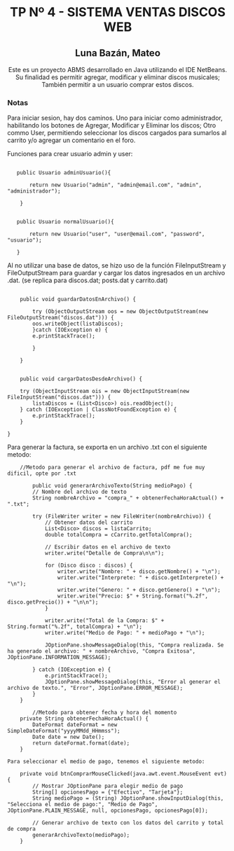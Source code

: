 <h1 align="center">TP Nº 4 - SISTEMA VENTAS DISCOS WEB</h1>

<h2 align="center">Luna Bazán, Mateo</h2>

<p align="center"> Este es un proyecto ABMS desarrollado en Java utilizando el IDE NetBeans. Su finalidad es permitir agregar, modificar y eliminar discos musicales; También permitir a un usuario comprar estos discos.</p>

<h3> Notas </h3>

Para iniciar sesion, hay dos caminos. Uno para iniciar como administrador, habilitando los botones de Agregar, Modificar y Eliminar los discos; Otro commo User, permitiendo seleccionar los discos cargados para sumarlos al carrito y/o agregar un comentario en el foro.

Funciones para crear usuario admin y user:

```shell

   public Usuario adminUsuario(){
            
       return new Usuario("admin", "admin@email.com", "admin", "administrador");

    }

```
```shell

   public Usuario normalUsuario(){
       
       return new Usuario("user", "user@email.com", "password", "usuario");
       
   }

```
Al no utilizar una base de datos, se hizo uso de la función FileInputStream y FileOutputStream para guardar y cargar los datos ingresados en un archivo .dat. (se replica para discos.dat; posts.dat y carrito.dat)

```shell

    public void guardarDatosEnArchivo() {
    
        try (ObjectOutputStream oos = new ObjectOutputStream(new FileOutputStream("discos.dat"))) {
        oos.writeObject(listaDiscos);
        }catch (IOException e) {
        e.printStackTrace();
    
        }
    
    }

```

```shell

    public void cargarDatosDesdeArchivo() {

    try (ObjectInputStream ois = new ObjectInputStream(new FileInputStream("discos.dat"))) {
        listaDiscos = (List<Disco>) ois.readObject();
    } catch (IOException | ClassNotFoundException e) {
        e.printStackTrace();
    }

}

```

Para generar la factura, se exporta en un archivo .txt con el siguiente metodo:

```shell
    //Metodo para generar el archivo de factura, pdf me fue muy dificil, opte por .txt
    
        public void generarArchivoTexto(String medioPago) {
        // Nombre del archivo de texto
        String nombreArchivo = "compra_" + obtenerFechaHoraActual() + ".txt";

        try (FileWriter writer = new FileWriter(nombreArchivo)) {
            // Obtener datos del carrito
            List<Disco> discos = listaCarrito;
            double totalCompra = cCarrito.getTotalCompra();

            // Escribir datos en el archivo de texto
            writer.write("Detalle de Compra\n\n");

            for (Disco disco : discos) {
                writer.write("Nombre: " + disco.getNombre() + "\n");
                writer.write("Interprete: " + disco.getInterprete() + "\n");
                writer.write("Genero: " + disco.getGenero() + "\n");
                writer.write("Precio: $" + String.format("%.2f", disco.getPrecio()) + "\n\n");
            }

            writer.write("Total de la Compra: $" + String.format("%.2f", totalCompra) + "\n");
            writer.write("Medio de Pago: " + medioPago + "\n");

            JOptionPane.showMessageDialog(this, "Compra realizada. Se ha generado el archivo: " + nombreArchivo, "Compra Exitosa", JOptionPane.INFORMATION_MESSAGE);

        } catch (IOException e) {
            e.printStackTrace();
            JOptionPane.showMessageDialog(this, "Error al generar el archivo de texto.", "Error", JOptionPane.ERROR_MESSAGE);
        }
    }

        //Metodo para obtener fecha y hora del momento
    private String obtenerFechaHoraActual() {
        DateFormat dateFormat = new SimpleDateFormat("yyyyMMdd_HHmmss");
        Date date = new Date();
        return dateFormat.format(date);
    }
```

```shell
Para seleccionar el medio de pago, tenemos el siguiente metodo:

    private void btnComprarMouseClicked(java.awt.event.MouseEvent evt) {                                        
        // Mostrar JOptionPane para elegir medio de pago
        String[] opcionesPago = {"Efectivo", "Tarjeta"};
        String medioPago = (String) JOptionPane.showInputDialog(this, "Selecciona el medio de pago:", "Medio de Pago", JOptionPane.PLAIN_MESSAGE, null, opcionesPago, opcionesPago[0]);

        // Generar archivo de texto con los datos del carrito y total de compra
        generarArchivoTexto(medioPago);
    }   
```
